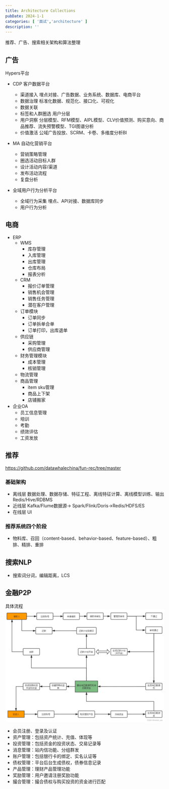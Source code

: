 ```yaml
---
title: Architecture Collections
pubDate: 2024-1-1
categories: [ '面试','architecture' ]
description: ''
---
```


推荐、广告、搜索相关架构和算法整理

## 广告

Hypers平台

* CDP 客户数据平台
    * 渠道接入 埋点对接、广告数据、业务系统、数据库、电商平台
    * 数据治理 标准化数据、规范化、接口化、可视化
    * 数据关联
    * 标签和人群圈选 用户分层
    * 用户洞察 分层模型、RFM模型、AIPL模型、CLV价值预测、购买意向、商品推荐、流失预警模型、TGI图谱分析
    * 价值激活 公域广告投放、SCRM、卡卷、多维度分析BI

* MA 自动化营销平台
    * 营销策略管理
    * 圈选活动目标人群
    * 设计活动内容/渠道
    * 发布活动流程
    * 复盘分析

* 全域用户行为分析平台
    * 全域行为采集 埋点、API对接、数据库同步
    * 用户行为分析

## 电商

* ERP
    * WMS
        * 库存管理
        * 入库管理
        * 出库管理
        * 仓库布局
        * 报表分析
    * CRM
        * 报价订单管理
        * 销售机会管理
        * 销售任务管理
        * 潜在客户管理
    * 订单模块
        * 订单同步
        * 订单拆单合单
        * 订单打印，出库退单
    * 供应链
        * 采购管理
        * 供应商管理
    * 财务管理模块
        * 成本管理
        * 核销管理
    * 物流管理
    * 商品管理
        * item sku管理
        * 商品上下架
        * 店铺搬家
* 企业OA
    * 员工信息管理
    * 培训
    * 考勤
    * 绩效评估
    * 工资发放

## 推荐

https://github.com/datawhalechina/fun-rec/tree/master

### 基础架构

* 离线层 数据处理、数据存储、特征工程、离线特征计算、离线模型训练、输出Redis/Hive/RDBMS
* 近线层 Kafka/Flume数据源-> Spark/Flink/Doris->Redis/HDFS/ES
* 在线层 UI

### 推荐系统四个阶段

* 物料库、召回（content-based、behavior-based、feature-based）、粗排、精排、重排

## 搜索NLP

* 搜索词分词，编辑距离，LCS

## 金融P2P

具体流程
![](../../assets/p2p.png)

* 会员注册、登录及认证
* 资产管理：包括资产统计、充值、体现等
* 投资管理：包括资金的投资状态、交易记录等
* 消息管理：站内信功能、分组群发
* 账户管理：包括银行卡的绑定、实名认证等
* 债权管理：平台后台生成债权，债券信息记录
* 产品管理：理财产品管理功能
* 奖励管理：用户邀请注册奖励功能
* 撮合管理：撮合债权与购买投资的资金进行匹配